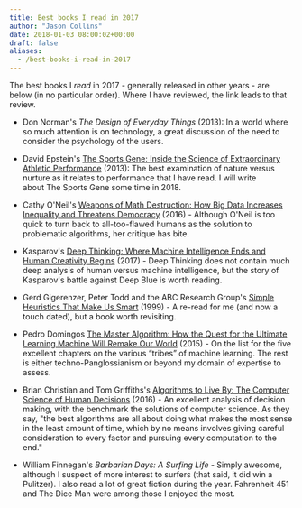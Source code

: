 ```yaml
---
title: Best books I read in 2017
author: "Jason Collins"
date: 2018-01-03 08:00:02+00:00
draft: false
aliases:
  - /best-books-i-read-in-2017
---
```


The best books I _read_ in 2017 - generally released in other years - are below (in no particular order). Where I have reviewed, the link leads to that review.
	
  * Don Norman's *The Design of Everyday Things* (2013): In a world where so much attention is on technology, a great discussion of the need to consider the psychology of the users.

	
  * David Epstein's [The Sports Gene: Inside the Science of Extraordinary Athletic Performance](http://thesportsgene.com/) (2013): The best examination of nature versus nurture as it relates to performance that I have read. I will write about The Sports Gene some time in 2018.


  * Cathy O'Neil's [Weapons of Math Destruction: How Big Data Increases Inequality and Threatens Democracy](https://www.jasoncollins.blog/oneils-weapons-of-math-destruction-how-big-data-increases-inequality-and-threatens-democracy/) (2016) - Although O'Neil is too quick to turn back to all-too-flawed humans as the solution to problematic algorithms, her critique has bite.

	
  * Kasparov's [Deep Thinking: Where Machine Intelligence Ends and Human Creativity Begins](https://www.jasoncollins.blog/kasparovs-deep-thinking-where-machine-intelligence-ends-and-human-creativity-begins/) (2017) - Deep Thinking does not contain much deep analysis of human versus machine intelligence, but the story of Kasparov's battle against Deep Blue is worth reading.

	
  * Gerd Gigerenzer, Peter Todd and the ABC Research Group's [Simple Heuristics That Make Us Smart](https://www.jasoncollins.blog/simple-heuristics-that-make-us-smart/) (1999) - A re-read for me (and now a touch dated), but a book worth revisiting.

	
  * Pedro Domingos [The Master Algorithm: How the Quest for the Ultimate Learning Machine Will Remake Our World](https://www.jasoncollins.blog/domingoss-the-master-algorithm-how-the-quest-for-the-ultimate-learning-machine-will-remake-our-world/) (2015) - On the list for the five excellent chapters on the various “tribes” of machine learning. The rest is either techno-Panglossianism or beyond my domain of expertise to assess.

	
  * Brian Christian and Tom Griffiths's [Algorithms to Live By: The Computer Science of Human Decisions](https://www.jasoncollins.blog/christian-and-griffithss-algorithms-to-live-by-the-computer-science-of-human-decisions/) (2016) - An excellent analysis of decision making, with the benchmark the solutions of computer science. As they say, "the best algorithms are all about doing what makes the most sense in the least amount of time, which by no means involves giving careful consideration to every factor and pursuing every computation to the end."

	
  * William Finnegan's *Barbarian Days: A Surfing Life* - Simply awesome, although I suspect of more interest to surfers (that said, it did win a Pulitzer). I also read a lot of great fiction during the year. Fahrenheit 451 and The Dice Man were among those I enjoyed the most.


